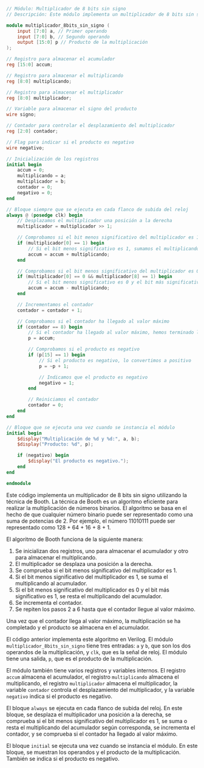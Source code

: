 ```verilog
// Módulo: Multiplicador de 8 bits sin signo
// Descripción: Este módulo implementa un multiplicador de 8 bits sin signo utilizando la técnica de Booth.

module multiplicador_8bits_sin_signo (
    input [7:0] a, // Primer operando
    input [7:0] b, // Segundo operando
    output [15:0] p // Producto de la multiplicación
);

// Registro para almacenar el acumulador
reg [15:0] accum;

// Registro para almacenar el multiplicando
reg [8:0] multiplicando;

// Registro para almacenar el multiplicador
reg [8:0] multiplicador;

// Variable para almacenar el signo del producto
wire signo;

// Contador para controlar el desplazamiento del multiplicador
reg [2:0] contador;

// Flag para indicar si el producto es negativo
wire negativo;

// Inicialización de los registros
initial begin
    accum = 0;
    multiplicando = a;
    multiplicador = b;
    contador = 0;
    negativo = 0;
end

// Bloque siempre que se ejecuta en cada flanco de subida del reloj
always @ (posedge clk) begin
    // Desplazamos el multiplicador una posición a la derecha
    multiplicador = multiplicador >> 1;

    // Comprobamos si el bit menos significativo del multiplicador es 1
    if (multiplicador[0] == 1) begin
        // Si el bit menos significativo es 1, sumamos el multiplicando al acumulador
        accum = accum + multiplicando;
    end

    // Comprobamos si el bit menos significativo del multiplicador es 0 y el bit más significativo es 1
    if (multiplicador[0] == 0 && multiplicador[8] == 1) begin
        // Si el bit menos significativo es 0 y el bit más significativo es 1, restamos el multiplicando del acumulador
        accum = accum - multiplicando;
    end

    // Incrementamos el contador
    contador = contador + 1;

    // Comprobamos si el contador ha llegado al valor máximo
    if (contador == 8) begin
        // Si el contador ha llegado al valor máximo, hemos terminado la multiplicación
        p = accum;

        // Comprobamos si el producto es negativo
        if (p[15] == 1) begin
            // Si el producto es negativo, lo convertimos a positivo
            p = ~p + 1;

            // Indicamos que el producto es negativo
            negativo = 1;
        end

        // Reiniciamos el contador
        contador = 0;
    end
end

// Bloque que se ejecuta una vez cuando se instancia el módulo
initial begin
    $display("Multiplicación de %d y %d:", a, b);
    $display("Producto: %d", p);

    if (negativo) begin
        $display("El producto es negativo.");
    end
end

endmodule
```

Este código implementa un multiplicador de 8 bits sin signo utilizando la técnica de Booth. La técnica de Booth es un algoritmo eficiente para realizar la multiplicación de números binarios. El algoritmo se basa en el hecho de que cualquier número binario puede ser representado como una suma de potencias de 2. Por ejemplo, el número 11010111 puede ser representado como 128 + 64 + 16 + 8 + 1.

El algoritmo de Booth funciona de la siguiente manera:

1. Se inicializan dos registros, uno para almacenar el acumulador y otro para almacenar el multiplicando.
2. El multiplicador se desplaza una posición a la derecha.
3. Se comprueba si el bit menos significativo del multiplicador es 1.
4. Si el bit menos significativo del multiplicador es 1, se suma el multiplicando al acumulador.
5. Si el bit menos significativo del multiplicador es 0 y el bit más significativo es 1, se resta el multiplicando del acumulador.
6. Se incrementa el contador.
7. Se repiten los pasos 2 a 6 hasta que el contador llegue al valor máximo.

Una vez que el contador llega al valor máximo, la multiplicación se ha completado y el producto se almacena en el acumulador.

El código anterior implementa este algoritmo en Verilog. El módulo `multiplicador_8bits_sin_signo` tiene tres entradas: `a` y `b`, que son los dos operandos de la multiplicación, y `clk`, que es la señal de reloj. El módulo tiene una salida, `p`, que es el producto de la multiplicación.

El módulo también tiene varios registros y variables internos. El registro `accum` almacena el acumulador, el registro `multiplicando` almacena el multiplicando, el registro `multiplicador` almacena el multiplicador, la variable `contador` controla el desplazamiento del multiplicador, y la variable `negativo` indica si el producto es negativo.

El bloque `always` se ejecuta en cada flanco de subida del reloj. En este bloque, se desplaza el multiplicador una posición a la derecha, se comprueba si el bit menos significativo del multiplicador es 1, se suma o resta el multiplicando del acumulador según corresponda, se incrementa el contador, y se comprueba si el contador ha llegado al valor máximo.

El bloque `initial` se ejecuta una vez cuando se instancia el módulo. En este bloque, se muestran los operandos y el producto de la multiplicación. También se indica si el producto es negativo.